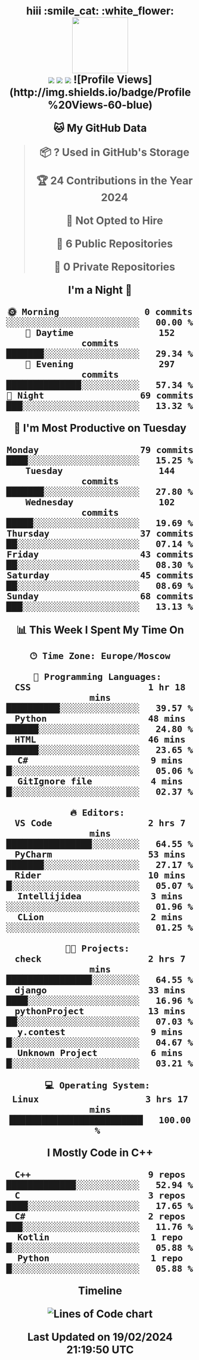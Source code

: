 <h1 align="center">hiii</a> :smile_cat: :white_flower: <br>
<img src="https://i.pinimg.com/564x/79/55/68/795568ee5a2fa987fa93290ff43f72d6.jpg" width="150" height="150"><br>
<img src="https://github-readme-stats.vercel.app/api/top-langs/?username=iwshel&layout=compact"/>
<img src="https://leetcode-stats-six.vercel.app/api?username=iwshel&theme=dark"/>
<img src="https://github-profile-summary-cards.vercel.app/api/cards/stats?username=iwshel&theme=solarized_dark"/>
<!--START_SECTION:waka-->
![Profile Views](http://img.shields.io/badge/Profile%20Views-60-blue)

**🐱 My GitHub Data** 

> 📦 ? Used in GitHub's Storage 
 > 
> 🏆 24 Contributions in the Year 2024
 > 
> 🚫 Not Opted to Hire
 > 
> 📜 6 Public Repositories 
 > 
> 🔑 0 Private Repositories 
 > 
**I'm a Night 🦉** 

```text
🌞 Morning                0 commits           ░░░░░░░░░░░░░░░░░░░░░░░░░   00.00 % 
🌆 Daytime                152 commits         ███████░░░░░░░░░░░░░░░░░░   29.34 % 
🌃 Evening                297 commits         ██████████████░░░░░░░░░░░   57.34 % 
🌙 Night                  69 commits          ███░░░░░░░░░░░░░░░░░░░░░░   13.32 % 
```
📅 **I'm Most Productive on Tuesday** 

```text
Monday                   79 commits          ████░░░░░░░░░░░░░░░░░░░░░   15.25 % 
Tuesday                  144 commits         ███████░░░░░░░░░░░░░░░░░░   27.80 % 
Wednesday                102 commits         █████░░░░░░░░░░░░░░░░░░░░   19.69 % 
Thursday                 37 commits          ██░░░░░░░░░░░░░░░░░░░░░░░   07.14 % 
Friday                   43 commits          ██░░░░░░░░░░░░░░░░░░░░░░░   08.30 % 
Saturday                 45 commits          ██░░░░░░░░░░░░░░░░░░░░░░░   08.69 % 
Sunday                   68 commits          ███░░░░░░░░░░░░░░░░░░░░░░   13.13 % 
```


📊 **This Week I Spent My Time On** 

```text
🕑︎ Time Zone: Europe/Moscow

💬 Programming Languages: 
CSS                      1 hr 18 mins        ██████████░░░░░░░░░░░░░░░   39.57 % 
Python                   48 mins             ██████░░░░░░░░░░░░░░░░░░░   24.80 % 
HTML                     46 mins             ██████░░░░░░░░░░░░░░░░░░░   23.65 % 
C#                       9 mins              █░░░░░░░░░░░░░░░░░░░░░░░░   05.06 % 
GitIgnore file           4 mins              █░░░░░░░░░░░░░░░░░░░░░░░░   02.37 % 

🔥 Editors: 
VS Code                  2 hrs 7 mins        ████████████████░░░░░░░░░   64.55 % 
PyCharm                  53 mins             ███████░░░░░░░░░░░░░░░░░░   27.17 % 
Rider                    10 mins             █░░░░░░░░░░░░░░░░░░░░░░░░   05.07 % 
Intellijidea             3 mins              ░░░░░░░░░░░░░░░░░░░░░░░░░   01.96 % 
CLion                    2 mins              ░░░░░░░░░░░░░░░░░░░░░░░░░   01.25 % 

🐱‍💻 Projects: 
check                    2 hrs 7 mins        ████████████████░░░░░░░░░   64.55 % 
django                   33 mins             ████░░░░░░░░░░░░░░░░░░░░░   16.96 % 
pythonProject            13 mins             ██░░░░░░░░░░░░░░░░░░░░░░░   07.03 % 
y.contest                9 mins              █░░░░░░░░░░░░░░░░░░░░░░░░   04.67 % 
Unknown Project          6 mins              █░░░░░░░░░░░░░░░░░░░░░░░░   03.21 % 

💻 Operating System: 
Linux                    3 hrs 17 mins       █████████████████████████   100.00 % 
```

**I Mostly Code in C++** 

```text
C++                      9 repos             █████████████░░░░░░░░░░░░   52.94 % 
C                        3 repos             ████░░░░░░░░░░░░░░░░░░░░░   17.65 % 
C#                       2 repos             ███░░░░░░░░░░░░░░░░░░░░░░   11.76 % 
Kotlin                   1 repo              █░░░░░░░░░░░░░░░░░░░░░░░░   05.88 % 
Python                   1 repo              █░░░░░░░░░░░░░░░░░░░░░░░░   05.88 % 
```



**Timeline**

![Lines of Code chart](https://raw.githubusercontent.com/iwshel/iwshel/main/assets/bar_graph.png)


 Last Updated on 19/02/2024 21:19:50 UTC
<!--END_SECTION:waka-->
